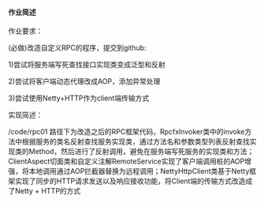 #### 作业简述

作业要求：

(必做)改造自定义RPC的程序，提交到github: 

1)尝试将服务端写死查找接口实现类变成泛型和反射 

2)尝试将客户端动态代理改成AOP，添加异常处理 

3)尝试使用Netty+HTTP作为client端传输方式



实现简述：

/code/rpc01 路径下为改造之后的RPC框架代码，RpcfxInvoker类中的invoke方法中根据服务的类名反射查找服务实现类，通过方法名和参数类型列表反射查找实现类的Method，然后进行了反射调用，避免在服务端写死服务的实现类和方法；ClientAspect切面类和自定义注解RemoteService实现了客户端调用桩的AOP增强，将本地调用通过AOP拦截器替换为远程调用；NettyHttpClient类基于Netty框架实现了同步的HTTP请求发送以及响应接收功能，将Client端的传输方式改造成了Netty + HTTP的方式







